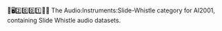 🧠️🖥️2️⃣️0️⃣️0️⃣️1️⃣️🎼️🎶️ The Audio:Instruments:Slide-Whistle category for AI2001, containing Slide Whistle audio datasets.
